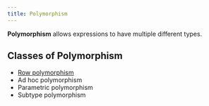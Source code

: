 ```yaml
---
title: Polymorphism
---
```


**Polymorphism** allows expressions to have multiple different types.

## Classes of Polymorphism

- [Row polymorphism]
- Ad hoc polymorphism
- Parametric polymorphism
- Subtype polymorphism

<!-- Links -->
[Row polymorphism]: 0bfad8c5-67c1-4f5e-9fb2-d72d83f6321f.md
